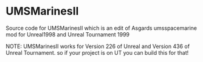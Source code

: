 # UMSMarinesII
Source code for UMSMarinesII which is an edit of Asgards umsspacemarine mod for Unreal1998 and Unreal Tournament 1999

NOTE: UMSMarinesII works for Version 226 of Unreal and Version 436 of Unreal Tournament. so if your project is on UT you can build this for that!